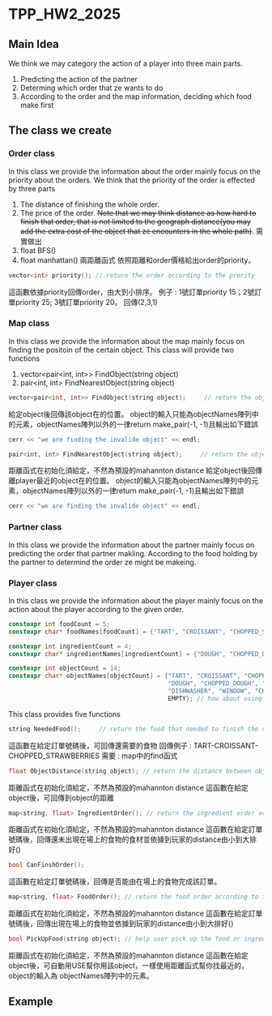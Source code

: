# TPP_HW2_2025
## Main Idea
We think we may category the action of a player into three main parts. 
1. Predicting the action of the partner
2. Determing which order that ze wants to do
3. According to the order and the map information, deciding which food make first 

## The class we create
### Order class
In this class we provide the information about the order mainly focus on the priority about the orders. We think that the priority of the order is effected by three parts 
1. The distance of finishing the whole order.
2. The price of the order.
~~Note that we may think distance as how hard to finish that order, that is not limited to the geograph distance(you may add the extra cost of the object that ze encounters in the whole path)~~.
需實做出
1. float BFS()
2. float manhattan()
兩距離函式
依照距離和order價格給出order的priority。
```cpp
vector<int> priority(); // return the order according to the prority
```
這函數依據priority回傳order，由大到小排序。
例子 : 1號訂單priority 15；2號訂單priority 25; 3號訂單priority 20。 回傳(2,3,1)

### Map class 
In this class we provide the information about the map mainly focus on finding the positoin of the certain object. 
This class will provide two functions 
1. vector<pair<int, int>> FindObject(string object)
2. pair<int, int> FindNearestObject(string object)

```cpp
vector<pair<int, int>> FindObject(string object);     // return the object postion in the map
```
給定object後回傳該object在的位置。
object的輸入只能為objectNames陣列中的元素，objectNames陣列以外的一律return make_pair(-1, -1)且輸出如下錯誤
```cpp
cerr << "we are finding the invalide object" << endl;
```


```cpp
pair<int, int> FindNearestObject(string object);     // return the object postion in the map
```
距離函式在初始化須給定，不然為預設的mahannton distance
給定object後回傳離player最近的object在的位置。
object的輸入只能為objectNames陣列中的元素，objectNames陣列以外的一律return make_pair(-1, -1)且輸出如下錯誤
```cpp
cerr << "we are finding the invalide object" << endl;
```

### Partner class 
In this class we provide the information about the partner mainly focus on predicting the order that partner makiing. 
According to the food holding by the partner to determind the order ze might be makeing.

### Player class 
In this class we provide the information about the player mainly focus on the action about the player according to the given order.
```cpp
constexpr int foodCount = 5;
constexpr char* foodNames[foodCount] = {"TART", "CROISSANT", "CHOPPED_STRAWBERRIES", "ICE_CREAM", "BLUEBERRIES"}; // how about using enum

constexpr int ingredientCount = 4;
constexpr char* ingredientNames[ingredientCount] = {"DOUGH", "CHOPPED_DOUGH", "RAW_TART", "STRAWBERRIES"}; // how about using enum

constexpr int objectCount = 14;
constexpr char* objectNames[objectCount] = {"TART", "CROISSANT", "CHOPPED_STRAWBERRIES", "ICE_CREAM", "BLUEBERRIES", 
                                            "DOUGH", "CHOPPED_DOUGH", "RAW_TART", "STRAWBERRIES",
                                            "DISHWASHER", "WINDOW", "CHOPPING_BOARD", "OVEN",
                                            EMPTY}; // how about using enum； EMPTY is empty table
```

This class provides five functions 
```cpp
string NeededFood();     // return the food that needed to finish the order orderIndex (exclude dish)
```
這函數在給定訂單號碼後，可回傳還需要的食物 
回傳例子 : TART-CROISSANT-CHOPPED_STRAWBERRIES
需要 : map中的find函式

```cpp
float ObjectDistance(string object); // return the distance between object and you
```
距離函式在初始化須給定，不然為預設的mahannton distance
這函數在給定object後，可回傳到object的距離

```cpp
map<string, float> IngredientOrder(); // return the ingredient order according to the distance() from small to high
```
距離函式在初始化須給定，不然為預設的mahannton distance
這函數在給定訂單號碼後，回傳還未出現在場上的食物的食材並依據到玩家的distance由小到大排好()

```cpp
bool CanFinshOrder();
```
這函數在給定訂單號碼後，回傳是否能由在場上的食物完成該訂單。


```cpp
map<string, float> FoodOrder(); // return the food order according to the distance() from small to high
```
距離函式在初始化須給定，不然為預設的mahannton distance
這函數在給定訂單號碼後，回傳出現在場上的食物並依據到玩家的distance由小到大排好()

```cpp
bool PickUpFood(string object); // help user pick up the food or ingredient by USE provided by the game; return true if object exist, false if object doesn't exist
```
距離函式在初始化須給定，不然為預設的mahannton distance
這函數在給定object後，可自動用USE幫你用該object，一樣使用距離函式幫你找最近的，object的輸入為 objectNames陣列中的元素。



## Example
